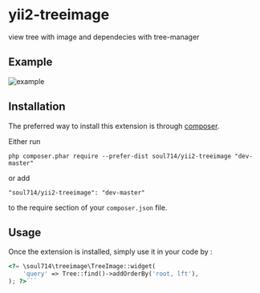 yii2-treeimage
==============
view tree with image and dependecies with tree-manager

Example
------------
![example](https://raw.githubusercontent.com/soul714/yii2-treeimage/master/example/Screenshot%20from%202016-03-22%2018%3A37%3A05.png)


Installation
------------

The preferred way to install this extension is through [composer](http://getcomposer.org/download/).

Either run

```
php composer.phar require --prefer-dist soul714/yii2-treeimage "dev-master"
```

or add

```
"soul714/yii2-treeimage": "dev-master"
```

to the require section of your `composer.json` file.


Usage
-----

Once the extension is installed, simply use it in your code by  :

```php
<?= \soul714\treeimage\TreeImage::widget(
    'query' => Tree::find()->addOrderBy('root, lft'), 
); ?>```